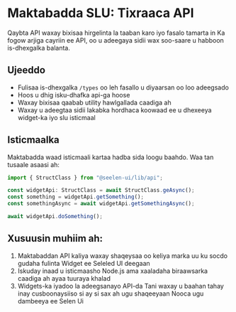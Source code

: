 # **Maktabadda SLU: Tixraaca API**

Qaybta API waxay bixisaa hirgelinta la taaban karo iyo fasalo tamarta in 
Ka fogow arjiga cayriin ee API, oo u adeegaya sidii wax soo-saare u habboon 
is-dhexgalka balanta.

## **Ujeeddo**

* Fulisaa is-dhexgalka `/types` oo leh fasallo u diyaarsan oo loo adeegsado
* Hoos u dhig isku-dhafka api-ga hoose
* Waxay bixisaa qaabab utility hawlgallada caadiga ah
* Waxay u adeegtaa sidii lakabka hordhaca koowaad ee u dhexeeya widget-ka iyo slu 
  isticmaal

## **Isticmaalka**

Maktabadda waad isticmaali kartaa hadba sida loogu baahdo. Waa tan tusaale asaasi ah:

```ts
import { StructClass } from "@seelen-ui/lib/api";

const widgetApi: StructClass = await StructClass.geAsync();
const something = widgetApi.getSomething();
const somethingAsync = await widgetApi.getSomethingAsync();

await widgetApi.doSomething();
```

## **Xusuusin muhiim ah:**

1. Maktabaddan API kaliya waxay shaqeysaa oo keliya marka uu ku socdo gudaha fulinta Widget ee Seleled UI 
   deegaan
2. Iskuday inaad u isticmaasho Node.js ama xaaladaha biraawsarka caadiga ah ayaa tuuraya 
   khalad
3. Widgets-ka iyadoo la adeegsanayo API-da Tani waxay u baahan tahay inay cusboonaysiiso si ay si sax ah ugu shaqeeyaan 
   Nooca ugu dambeeya ee Selen Ui
